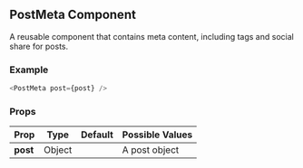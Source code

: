 ## PostMeta Component
A reusable component that contains meta content, including tags and social share for posts.

### Example

```js
<PostMeta post={post} />
```

### Props

| Prop          | Type     | Default     | Possible Values
| ------------- | -------- | ----------- | ---------------------------------------------
| **post**    | Object   |             | A post object
